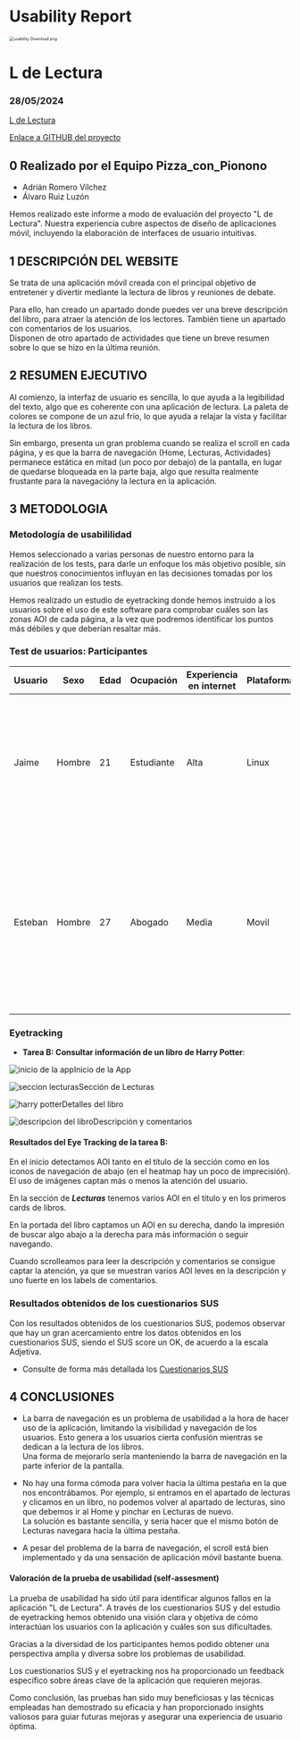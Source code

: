 # Usability Report

<img src="https://encrypted-tbn0.gstatic.com/images?q=tbn:ANd9GcRF017nhV-TFmNER2OM8UbXtdN6xwAKBYrv0i6onNfKu6Yn0BV0RK6aiOroeXl73LSY-B0&usqp=CAU" alt="usability Download png" style="zoom:50%;" />

# L de Lectura

### 28/05/2024

[L de Lectura](./logo.png)

[Enlace a GITHUB del proyecto](https://github.com/Duva-01/DIU.DTR)

## 0 Realizado por el Equipo Pizza_con_Pionono

* Adrián Romero Vílchez
* Álvaro Ruiz Luzón

Hemos realizado este informe a modo de evaluación del proyecto "L de Lectura". Nuestra experiencia cubre aspectos de diseño de aplicaciones móvil, incluyendo la elaboración de interfaces de usuario intuitivas.

## 1 DESCRIPCIÓN DEL WEBSITE

Se trata de una aplicación móvil creada con el principal objetivo de entretener y divertir mediante la lectura de libros y reuniones de debate.

Para ello, han creado un apartado donde puedes ver una breve descripción del libro, para atraer la atención de los lectores. También tiene un apartado con comentarios de los usuarios.<br>
Disponen de otro apartado de actividades que tiene un breve resumen sobre lo que se hizo en la última reunión.

## 2 RESUMEN EJECUTIVO

Al comienzo, la interfaz de usuario es sencilla, lo que ayuda a la legibilidad del texto, algo que es coherente con una aplicación de lectura. La paleta de colores se compone de un azul frío, lo que ayuda a relajar la vista y facilitar la lectura de los libros.

Sin embargo, presenta un gran problema cuando se realiza el scroll en cada página, y es que la barra de navegación (Home, Lecturas, Actividades) permanece estática en mitad (un poco por debajo) de la pantalla, en lugar de quedarse bloqueada en la parte baja, algo que resulta realmente frustante para la navegacióny la lectura en la aplicación.

## 3 METODOLOGIA 

### Metodología de usabililidad

Hemos seleccionado a varias personas de nuestro entorno para la realización de los tests, para darle un enfoque los más objetivo posible, sin que nuestros conocimientos influyan en las decisiones tomadas por los usuarios que realizan los tests.

Hemos realizado un estudio de eyetracking donde hemos instruido a los usuarios sobre el uso de este software para comprobar cuáles son las zonas AOI de cada página, a la vez que podremos identificar los puntos más débiles y que deberían resaltar más.

### Test de usuarios: Participantes

| Usuario | Sexo      | Edad | Ocupación  | Experiencia en internet | Plataforma       | Perfil cubierto                                                                                                                                                        | Test | SUS  |
| ------- | --------- | ---- | ---------- | ----------------------- | ---------------- | ---------------------------------------------------------------------------------------------------------------------------------------------------------------------- | ---- | ---- |
| Jaime     | Hombre  | 21   | Estudiante | Alta                    | Linux   | Joven estudiante apasionado por la lectura y los debates. Quiere encontrar un grupo con el que compartir ideas sobre sus libros favoritos.   | B    | 70   |
| Esteban  | Hombre | 27   | Abogado   | Media                    | Movil          | Abogado joven que busca una forma de desestresarse después de un duro día de trabajo. La plataforma es un poco confusa debido a que no puede ver de forma correcta su contenido. | B    | 63   |

### Eyetracking

- **Tarea B: Consultar información de un libro de Harry Potter**:

![inicio de la app](eyetracking/f1.jpg)Inicio de la App

![seccion lecturas](eyetracking/f2.jpg)Sección de Lecturas

![harry potter](eyetracking/f3.jpg)Detalles del libro

![descripcion del libro](eyetracking/f4.jpg)Descripción y comentarios

#### Resultados del Eye Tracking de la tarea B:

En el inicio detectamos AOI tanto en el título de la sección como en los iconos de navegación de abajo (en el heatmap hay un poco de imprecisión). El uso de imágenes captan más o menos la atención del usuario.

En la sección de ***Lecturas*** tenemos varios AOI en el título y en los primeros cards de libros.

En la portada del libro captamos un AOI en su derecha, dando la impresión de buscar algo abajo a la derecha para más información o seguir navegando.

Cuando scrolleamos para leer la descripción y comentarios se consigue captar la atención, ya que se muestran varios AOI leves en la descripción y uno fuerte en los labels de comentarios.

### Resultados obtenidos de los cuestionarios SUS

Con los resultados obtenidos de los cuestionarios SUS, podemos observar que hay un gran acercamiento entre los datos obtenidos en los cuestionarios SUS, siendo el SUS score un OK, de acuerdo a la escala Adjetiva.

* Consulte de forma más detallada los [Cuestionarios SUS](./SUS_Cuestionaries.jpg)

## 4 CONCLUSIONES 

* La barra de navegación es un problema de usabilidad a la hora de hacer uso de la aplicación, limitando la visibilidad y navegación de los usuarios. Esto genera a los usuarios cierta confusión mientras se dedican a la lectura de los libros. <br>
Una forma de mejorarlo sería manteniendo la barra de navegación en la parte inferior de la pantalla.

* No hay una forma cómoda para volver hacia la última pestaña en la que nos encontrábamos. Por ejemplo, si entramos en el apartado de lecturas y clicamos en un libro, no podemos volver al apartado de lecturas, sino que debemos ir al Home y pinchar en Lecturas de nuevo. <br>
La solución es bastante sencilla, y sería hacer que el mismo botón de Lecturas navegara hacia la última pestaña.

* A pesar del problema de la barra de navegación, el scroll está bien implementado y da una sensación de aplicación móvil bastante buena.

#### Valoración de la prueba de usabilidad (self-assesment)

La prueba de usabilidad ha sido útil para identificar algunos fallos en la aplicación "L de Lectura". A través de los cuestionarios SUS y del estudio de eyetracking hemos obtenido una visión clara y objetiva de cómo interactúan los usuarios con la aplicación y cuáles son sus dificultades.

Gracias a la diversidad de los participantes hemos podido obtener una perspectiva amplia y diversa sobre los problemas de usabilidad.

Los cuestionarios SUS y el eyetracking nos ha proporcionado un feedback específico sobre áreas clave de la aplicación que requieren mejoras.

Como conclusión, las pruebas han sido muy beneficiosas y las técnicas empleadas han demostrado su eficacia y han proporcionado insights valiosos para guiar futuras mejoras y asegurar una experiencia de usuario óptima.
